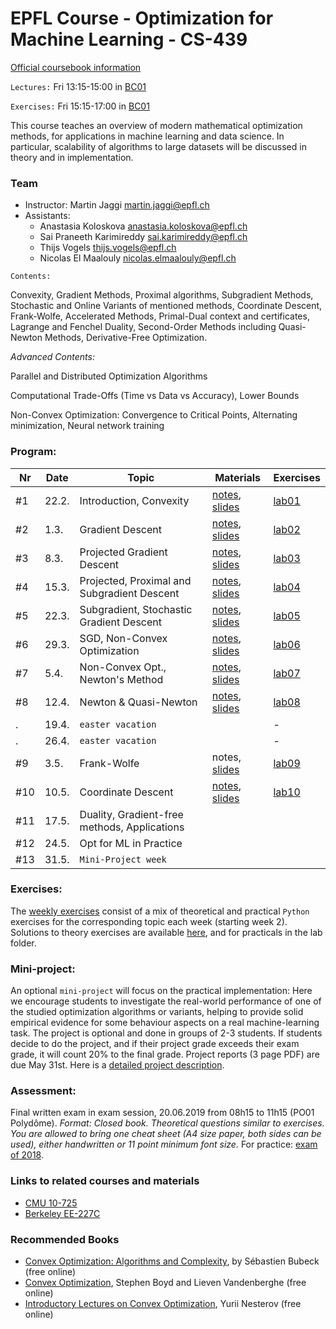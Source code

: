 # EPFL Course - Optimization for Machine Learning - CS-439

[Official coursebook information](http://edu.epfl.ch/coursebook/en/optimization-for-machine-learning-CS-439)

`Lectures:` Fri 13:15-15:00 in [BC01](https://plan.epfl.ch/?room==BC%2001)

`Exercises:` Fri 15:15-17:00 in [BC01](https://plan.epfl.ch/?room==BC%2001)

This course teaches an overview of modern mathematical optimization methods, for applications in machine learning and data science. In particular, scalability of algorithms to large datasets will be discussed in theory and in implementation.

### Team
 - Instructor: Martin Jaggi [martin.jaggi@epfl.ch](mailto:martin.jaggi@epfl.ch)
 - Assistants:
   - Anastasia Koloskova [anastasia.koloskova@epfl.ch](mailto:anastasia.koloskova@epfl.ch)
   - Sai Praneeth Karimireddy [sai.karimireddy@epfl.ch](mailto:prakhar.gupta@epfl.ch)
   - Thijs Vogels [thijs.vogels@epfl.ch](mailto:thijs.vogels@epfl.ch)
   - Nicolas El Maalouly [nicolas.elmaalouly@epfl.ch](mailto:nicolas.elmaalouly@epfl.ch)

`Contents:`

Convexity, Gradient Methods, Proximal algorithms, Subgradient Methods, Stochastic and Online Variants of mentioned methods, Coordinate Descent, Frank-Wolfe, Accelerated Methods, Primal-Dual context and certificates, Lagrange and Fenchel Duality, Second-Order Methods including Quasi-Newton Methods, Derivative-Free Optimization.

*Advanced Contents:*

Parallel and Distributed Optimization Algorithms

Computational Trade-Offs (Time vs Data vs Accuracy), Lower Bounds

Non-Convex Optimization: Convergence to Critical Points, Alternating minimization, Neural network training

### Program:
Nr | Date | Topic | Materials | Exercises
--- | --- | --- | --- | ---
#1 | 22.2. | Introduction, Convexity | [notes](../../raw/master/lecture_notes/lecture-notes.pdf), [slides](../../raw/master/slides/lecture01.pdf)| [lab01](../../tree/master/labs/ex01/)
#2 |  1.3. | Gradient Descent | [notes](../../raw/master/lecture_notes/lecture-notes.pdf), [slides](../../raw/master/slides/lecture02.pdf)| [lab02](../../tree/master/labs/ex02/)
#3 |  8.3. | Projected Gradient Descent | [notes](../../raw/master/lecture_notes/lecture-notes.pdf), [slides](../../raw/master/slides/lecture03.pdf)| [lab03](../../tree/master/labs/ex03/)
#4 | 15.3. | Projected, Proximal and Subgradient Descent | [notes](../../raw/master/lecture_notes/lecture-notes.pdf), [slides](../../raw/master/slides/lecture04.pdf)| [lab04](../../tree/master/labs/ex04/)
#5 | 22.3. | Subgradient, Stochastic Gradient Descent | [notes](../../raw/master/lecture_notes/lecture-notes.pdf), [slides](../../raw/master/slides/lecture05.pdf)| [lab05](../../tree/master/labs/ex05/)
#6 | 29.3. | SGD, Non-Convex Optimization | [notes](../../raw/master/lecture_notes/lecture-notes.pdf), [slides](../../raw/master/slides/lecture06.pdf)| [lab06](../../tree/master/labs/ex06/)
#7 |  5.4. | Non-Convex Opt., Newton's Method | [notes](../../raw/master/lecture_notes/lecture-notes.pdf), [slides](../../raw/master/slides/lecture07.pdf)| [lab07](../../tree/master/labs/ex07/)
#8 | 12.4. | Newton & Quasi-Newton | [notes](../../raw/master/lecture_notes/lecture-notes.pdf), [slides](../../raw/master/slides/lecture08.pdf)| [lab08](../../tree/master/labs/ex08/)
. | 19.4. | `easter vacation` | | -
. | 26.4. | `easter vacation` | | -
#9 |  3.5. | Frank-Wolfe | notes, [slides](../../raw/master/slides/lecture09.pdf)| [lab09](../../tree/master/labs/ex09/)
#10 | 10.5. | Coordinate Descent | [notes](../../raw/master/lecture_notes/lecture-notes.pdf), [slides](../../raw/master/slides/lecture10.pdf)| [lab10](../../tree/master/labs/ex10/)
#11 | 17.5. | Duality, Gradient-free methods, Applications | | 
#12 | 24.5. | Opt for ML in Practice | | 
#13 | 31.5. | `Mini-Project week` | | 

### Exercises:
The [weekly exercises](../../tree/master/labs/) consist of a mix of theoretical and practical `Python` exercises for the corresponding topic each week (starting week 2). Solutions to theory exercises are available [here](../../tree/master/lecture_notes), and for practicals in the lab folder.

### Mini-project:
An optional `mini-project` will focus on the practical implementation: Here we encourage students to investigate the real-world performance of one of the studied optimization algorithms or variants, helping to provide solid empirical evidence for some behaviour aspects on a real machine-learning task. The project is optional and done in groups of 2-3 students. If students decide to do the project, and if their project grade exceeds their exam grade, it will count 20% to the final grade. Project reports (3 page PDF) are due May 31st. Here is a [detailed project description](../../raw/master/labs/mini-project/miniproject_description.pdf).

### Assessment:
Final written exam in exam session, 20.06.2019 from 08h15 to 11h15 (PO01 Polydôme). _Format: Closed book. Theoretical questions similar to exercises. You are allowed to bring one cheat sheet (A4 size paper, both sides can be used), either handwritten or 11 point minimum font size._
For practice: [exam of 2018](../../raw/master/exams/exam2018.pdf).

### Links to related courses and materials 
 - [CMU 10-725](http://www.cs.cmu.edu/~pradeepr/convexopt/)
 - [Berkeley EE-227C](https://ee227c.github.io/)
 
### Recommended Books
 - [Convex Optimization: Algorithms and Complexity](https://arxiv.org/pdf/1405.4980.pdf), by Sébastien Bubeck (free online)
 - [Convex Optimization](http://stanford.edu/~boyd/cvxbook/), Stephen Boyd and Lieven Vandenberghe (free online)
 - [Introductory Lectures on Convex Optimization](http://citeseerx.ist.psu.edu/viewdoc/download?doi=10.1.1.693.855&rep=rep1&type=pdf), Yurii Nesterov (free online)
